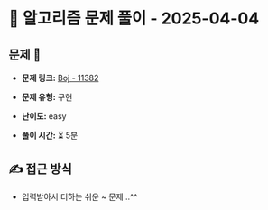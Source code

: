 # 📝 알고리즘 문제 풀이 - 2025-04-04

## 문제 📖

- **문제 링크:** [Boj - 11382](https://www.acmicpc.net/problem/11382)

- **문제 유형:** 구현

- **난이도:** easy

- **풀이 시간:** ⏳ 5분

## ✍ 접근 방식

<!-- (어떤 방법으로 접근했는지 설명) -->
<!-- (다른 풀이를 참고했다면 어떤걸 배웠는지) -->

- 입력받아서 더하는 쉬운 ~ 문제 ..^^
